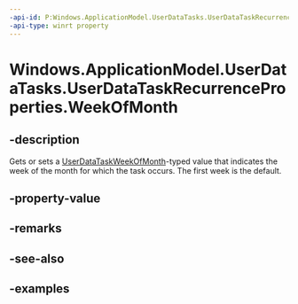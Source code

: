 ```yaml
---
-api-id: P:Windows.ApplicationModel.UserDataTasks.UserDataTaskRecurrenceProperties.WeekOfMonth
-api-type: winrt property
---
```


<!-- Property syntax.
public IReference<UserDataTaskWeekOfMonth> WeekOfMonth { get;  set; }
-->

# Windows.ApplicationModel.UserDataTasks.UserDataTaskRecurrenceProperties.WeekOfMonth

## -description
Gets or sets a [UserDataTaskWeekOfMonth](userdatataskweekofmonth.md)-typed value that indicates the week of the month for which the task occurs. The first week is the default.

## -property-value

## -remarks

## -see-also

## -examples
